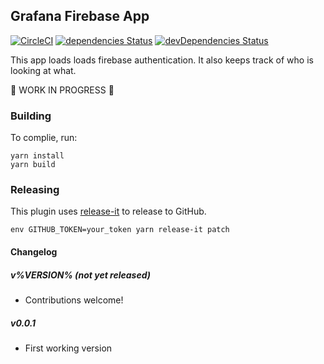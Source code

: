 ## Grafana Firebase App

[![CircleCI](https://circleci.com/gh/ryantxu/grafana-firebase-app/tree/master.svg?style=svg)](https://circleci.com/gh/ryantxu/grafana-firebase-app/tree/master)
[![dependencies Status](https://david-dm.org/ryantxu/grafana-firebase-app/status.svg)](https://david-dm.org/ryantxu/grafana-firebase-app)
[![devDependencies Status](https://david-dm.org/ryantxu/grafana-firebase-app/dev-status.svg)](https://david-dm.org/ryantxu/grafana-firebase-app?type=dev)



This app loads loads firebase authentication.  It also keeps track of who is looking at what.

:rotating_light: WORK IN PROGRESS :rotating_light:


### Building

To complie, run:

```
yarn install
yarn build
```

### Releasing

This plugin uses [release-it](https://github.com/webpro/release-it) to release to GitHub.

```
env GITHUB_TOKEN=your_token yarn release-it patch
```


#### Changelog

##### v%VERSION% (not yet released)

- Contributions welcome!

##### v0.0.1

- First working version
